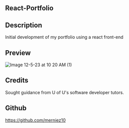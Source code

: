 ## React-Portfolio
## Description
Initial development of my portfolio using a react front-end

## Preview
![Image 12-5-23 at 10 20 AM (1)](https://github.com/merniez10/React-Folio/assets/135496106/b6d44dde-ac1e-4fa8-84d5-55b27455cdc2)


## Credits
Sought guidance from U of U's software developer tutors.

## Github
https://github.com/merniez10
